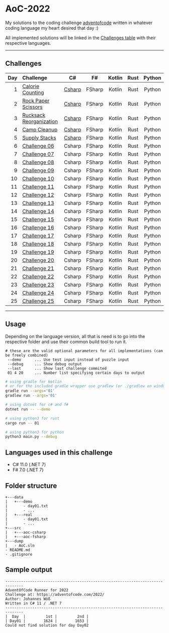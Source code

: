 # AoC-2022

My solutions to the coding challenge [adventofcode](https://adventofcode.com/2022) written in whatever coding language my heart desired that day :)

All implemented solutions will be linked in the [Challenges table](##Challenges)  with their respective languages.

---

## Challenges

| Day | Challenge | C# | F# | Kotlin | Rust | Python |
| ---: |:---------| :-------:| :-------:| :-------:| :-------:| :-------:|
|  1  | [Calorie Counting](https://adventofcode.com/2022/day/1) | [Csharp](src/aoc-csharp/puzzles/Day01.cs) | FSharp | Kotlin | Rust | Python
|  2  | [Rock Paper Scissors](https://adventofcode.com/2022/day/2)  | [Csharp](src/aoc-csharp/puzzles/Day02.cs) | FSharp | Kotlin | Rust | Python
|  3  | [Rucksack Reorganization](https://adventofcode.com/2022/day/3)  | [Csharp](src/aoc-csharp/puzzles/Day03.cs) | FSharp | Kotlin | Rust | Python
|  4  | [Camp Cleanup](https://adventofcode.com/2022/day/4)  | [Csharp](src/aoc-csharp/puzzles/Day04.cs) | FSharp | Kotlin | Rust | Python
|  5  | [Supply Stacks](https://adventofcode.com/2022/day/5)  | [Csharp](src/aoc-csharp/puzzles/Day05.cs) | FSharp | Kotlin | Rust | Python
|  6  | [Challenge 06](https://adventofcode.com/2022/day/6)  | Csharp | FSharp | Kotlin | Rust | Python
|  7  | [Challenge 07](https://adventofcode.com/2022/day/7)  | Csharp | FSharp | Kotlin | Rust | Python
|  8  | [Challenge 08](https://adventofcode.com/2022/day/8)  | Csharp | FSharp | Kotlin | Rust | Python
|  9  | [Challenge 09](https://adventofcode.com/2022/day/9)  | Csharp | FSharp | Kotlin | Rust | Python
| 10  | [Challenge 10](https://adventofcode.com/2022/day/10) | Csharp | FSharp | Kotlin | Rust | Python
| 11  | [Challenge 11](https://adventofcode.com/2022/day/11) | Csharp | FSharp | Kotlin | Rust | Python
| 12  | [Challenge 12](https://adventofcode.com/2022/day/12) | Csharp | FSharp | Kotlin | Rust | Python
| 13  | [Challenge 13](https://adventofcode.com/2022/day/13) | Csharp | FSharp | Kotlin | Rust | Python
| 14  | [Challenge 14](https://adventofcode.com/2022/day/14) | Csharp | FSharp | Kotlin | Rust | Python
| 15  | [Challenge 15](https://adventofcode.com/2022/day/15) | Csharp | FSharp | Kotlin | Rust | Python
| 16  | [Challenge 16](https://adventofcode.com/2022/day/16) | Csharp | FSharp | Kotlin | Rust | Python
| 17  | [Challenge 17](https://adventofcode.com/2022/day/17) | Csharp | FSharp | Kotlin | Rust | Python
| 18  | [Challenge 18](https://adventofcode.com/2022/day/18) | Csharp | FSharp | Kotlin | Rust | Python
| 19  | [Challenge 19](https://adventofcode.com/2022/day/19) | Csharp | FSharp | Kotlin | Rust | Python
| 20  | [Challenge 20](https://adventofcode.com/2022/day/20) | Csharp | FSharp | Kotlin | Rust | Python
| 21  | [Challenge 21](https://adventofcode.com/2022/day/21) | Csharp | FSharp | Kotlin | Rust | Python
| 22  | [Challenge 22](https://adventofcode.com/2022/day/22) | Csharp | FSharp | Kotlin | Rust | Python
| 23  | [Challenge 23](https://adventofcode.com/2022/day/23) | Csharp | FSharp | Kotlin | Rust | Python
| 24  | [Challenge 24](https://adventofcode.com/2022/day/24) | Csharp | FSharp | Kotlin | Rust | Python
| 25  | [Challenge 25](https://adventofcode.com/2022/day/25) | Csharp | FSharp | Kotlin | Rust | Python

---

## Usage

Depending on the language version, all that is need is to go into the respective folder and
use their common build tool to run it.

```
# these are the valid optional parameters for all implementations (can be freely combined)
 --demo      ... Use test input instead of puzzle input
 --debug     ... Show debug output
 --last      ... Show last challenge commited
 01 4 20     ... Number list specifying certain days to output 
```
```zsh
# using gradle for kotlin
# or for the included gradle wrapper use gradlew (or ./gradlew on windows)
gradle run --args='01'
gradlew run --args='01'

# using dotnet for c# and f#
dotnet run -- --demo

# using python3 for rust
cargo run -- 01

# using python3 for python
python3 main.py --debug
```

## Languages used in this challenge

* C# 11.0 (.NET 7)
* F# 7.0 (.NET 7)

## Folder structure 

```
+---data
|   +---demo
|       - day01.txt
|       - ...
|   +---real
|       - day01.txt
|       - ...
+---src
|   +---aoc-csharp
|   +---aoc-fsharp
+---dump
|   - AoC.sln
- README.md
- .gitignore
```


## Sample output

```log
------------------------------------------------------------------------------
AdventOfCode Runner for 2022
Challenge at: https://adventofcode.com/2022/
Author: Johannes Wöß
Written in C# 11 / .NET 7
------------------------------------------------------------------------------
|  Day  |         1st |         2nd |
| Day01 |        1624 |        1653 |
Could not find solution for day Day02
```